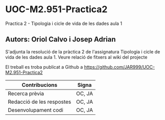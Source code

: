 # UOC-M2.951-Practica2
Practica 2 - Tipologia i cicle de vida de les dades aula 1
## Autors: Oriol Calvo i Josep Adrian

S'adjunta la resolució de la pràctica 2 de l'assignatura Tipologia i cicle de vida de les dades aula 1. Veure relació de fitxers al wiki del projecte

El treball es troba publicat a Github a https://github.com/JAR999/UOC-M2.951-Practica2

| Contribucions             | Signa  |
|---------------------------|--------|
| Recerca prèvia            | OC, JA |
| Redacció de les respostes | OC, JA |
| Desenvolupament codi      | OC, JA |
